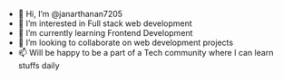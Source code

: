 - 👋 Hi, I’m @janarthanan7205
- 👀 I’m interested in Full stack web development
- 🌱 I’m currently learning Frontend Development
- 💞️ I’m looking to collaborate on web development projects
- 📫 Will be happy to be a part of a Tech community where I can learn stuffs daily 

<!---
janarthanan7205/janarthanan7205 is a ✨ special ✨ repository because its `README.md` (this file) appears on your GitHub profile.
You can click the Preview link to take a look at your changes.
--->
